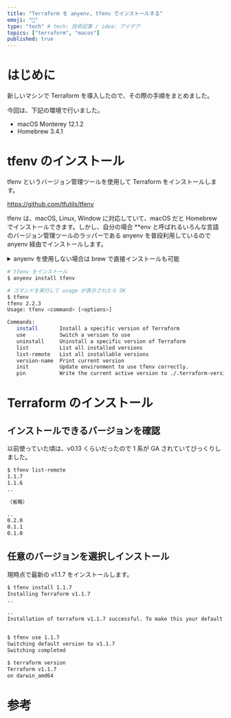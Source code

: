 ```yaml
---
title: "Terraform を anyenv, tfenv でインストールする"
emoji: "👋"
type: "tech" # tech: 技術記事 / idea: アイデア
topics: ["terraform", "macos"]
published: true
---
```


# はじめに

新しいマシンで Terraform を導入したので、その際の手順をまとめました。

今回は、下記の環境で行いました。

- macOS Monterey 12.1.2
- Homebrew 3.4.1

# tfenv のインストール

tfenv というバージョン管理ツールを使用して Terraform をインストールします。

https://github.com/tfutils/tfenv

tfenv は、macOS, Linux, Window に対応していて、macOS だと Homebrew でインストールできます。しかし、自分の場合 **env と呼ばれるいろんな言語のバージョン管理ツールのラッパーである anyenv を普段利用しているので anyenv 経由でインストールします。

<details><summary>anyenv を使用しない場合は brew で直接インストールも可能</summary>

```sh
$ brew install tfenv
```

</details>

```sh
# tfenv をインストール
$ anyenv install tfenv

# コマンドを実行して usage が表示されたら OK
$ tfenv
tfenv 2.2.3
Usage: tfenv <command> [<options>]

Commands:
   install       Install a specific version of Terraform
   use           Switch a version to use
   uninstall     Uninstall a specific version of Terraform
   list          List all installed versions
   list-remote   List all installable versions
   version-name  Print current version
   init          Update environment to use tfenv correctly.
   pin           Write the current active version to ./.terraform-version
```

# Terraform のインストール


## インストールできるバージョンを確認

以前使っていた頃は、v0.13 くらいだったので 1 系が GA されていてびっくりしました。

```sh
$ tfenv list-remote
1.1.7
1.1.6
..

（省略）

..
0.2.0
0.1.1
0.1.0
```

## 任意のバージョンを選択しインストール

現時点で最新の v1.1.7 をインストールします。

```sh
$ tfenv install 1.1.7
Installing Terraform v1.1.7
..

..
Installation of terraform v1.1.7 successful. To make this your default version, run 'tfenv use 1.1.7'


$ tfenv use 1.1.7
Switching default version to v1.1.7
Switching completed

$ terraform version
Terraform v1.1.7
on darwin_amd64
```

# 参考
